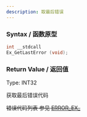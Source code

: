 ```yaml
---
description: 取最后错误
---
```


### Syntax / 函数原型

```C++
int __stdcall 
Ex_GetLastError (void);
```


### Return Value / 返回值

Type: INT32

获取最后错误代码

~~错误代码列表 参见 [ERROR_EX_]("#")~~